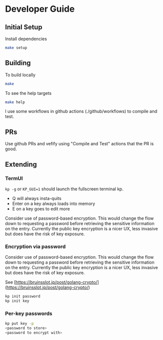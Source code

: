 # Developer Guide

## Initial Setup

Install dependencies

```bash
make setup
```

## Building

To build locally

```bash
make
```

To see the help targets

```bash
make help
```

I use some workflows in github actions (./github/workflows) to compile and test.  

## PRs

Use github PRs and vefify using "Compile and Test" actions that the PR is good.

## Extending

### TermUI

`kp -g` or `KP_GUI=1` should launch the fullscreen terminal kp.  

- Q will always insta-quits
- Enter on a key always loads into memory
- E on a key goes to edit more

Consider use of password-based encryption.  This would change the flow down to requesting a password before retrieving the sensitive information on the entry.  Currently the public key encryption is a nicer UX, less invasive but does have the risk of key exposure.

### Encryption via password

Consider use of password-based encryption.  This would change the flow down to requesting a password before retrieving the sensitive information on the entry.  Currently the public key encryption is a nicer UX, less invasive but does have the risk of key exposure.

See [https://bruinsslot.jp/post/golang-crypto/]
(<https://bruinsslot.jp/post/golang-crypto/>)

```bash
kp init password
kp init key
```

### Per-key passwords

```bash
kp put key -p
<password to store>
<password to encrypt with>
```
